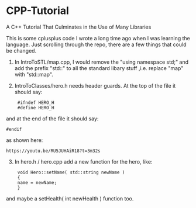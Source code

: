 # CPP-Tutorial
A C++ Tutorial That Culminates in the Use of Many Libraries

This is some cplusplus code I wrote a long time ago when I was learning the language. Just scrolling through the repo, there are a few things that could be changed. 
1. In IntroToSTL/map.cpp, I would remove the "using namespace std;" and add the prefix "std::" to all the standard libary stuff ,i.e. replace "map" with "std::map".
2. IntroToClasses/hero.h needs header guards. At the top of the file it should say:


        #ifndef HERO_H
        #define HERO_H

and at the end of the file it should say:

    #endif
    
as shown here:

    https://youtu.be/RU5JUHAiR18?t=3m32s
  
3. In hero.h / hero.cpp add a new function for the hero, like:

        void Hero::setName( std::string newName )
        {
        name = newName;
        }

  and maybe a setHealth( int newHealth ) function too.
